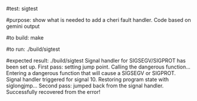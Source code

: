 #test:  sigtest 

#purpose:   show what is needed to add a cheri fault handler.  Code based on gemini output

#to build:
make 

#to run:
./build/sigtest


#expected result:
./build/sigtest
Signal handler for SIGSEGV/SIGPROT has been set up.
First pass: setting jump point.
Calling the dangerous function...
Entering a dangerous function that will cause a SIGSEGV or SIGPROT.
Signal handler triggered for signal 10.
Restoring program state with siglongjmp...
Second pass: jumped back from the signal handler.
Successfully recovered from the error!




